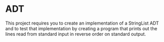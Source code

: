 # ADT

This project requires you to create an implementation of a StringList ADT and to test that implementation by creating a program that prints out the lines read from standard input in reverse order on standard output.
